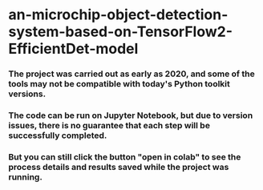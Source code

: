 # an-microchip-object-detection-system-based-on-TensorFlow2-EfficientDet-model
### The project was carried out as early as 2020, and some of the tools may not be compatible with today's Python toolkit versions. 
### The code can be run on Jupyter Notebook, but due to version issues, there is no guarantee that each step will be successfully completed.
### But you can still click the button "open in colab"  to see the process details and results saved while the project was running.
